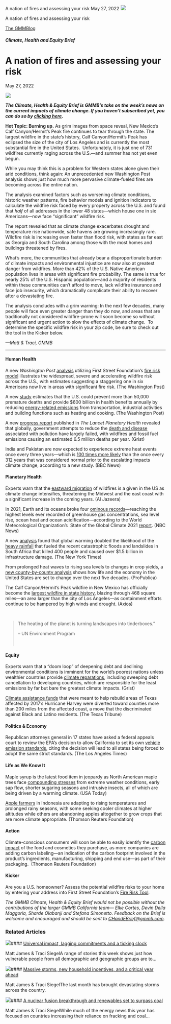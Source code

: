 



A nation of fires and assessing your risk
May 27, 2022
![](data:image/gif;base64,R0lGODlhAQABAAAAACH5BAEKAAEALAAAAAABAAEAAAICTAEAOw==)![](https://www.gmmb.com/wp-content/uploads/2022/05/Picture-1.jpeg)



A nation of fires and assessing your risk





 [The GMMBlog](/blog/)



##### Climate, Health and Equity Brief

 A nation of fires and assessing your risk
=========================================


May 27, 2022



![](data:image/gif;base64,R0lGODlhAQABAAAAACH5BAEKAAEALAAAAAABAAEAAAICTAEAOw==)![](https://www.gmmb.com/wp-content/uploads/2022/05/Picture-1.jpeg) 


***The Climate, Health & Equity Brief is GMMB’s take on the week’s news on the current impacts of climate change. If you haven’t subscribed yet, you can do so by [clicking here](https://mailchimp.us4.list-manage.com/subscribe?u=f2f8c4bdabe1a2a83f914e813&id=4a13a601e2).***


**Hot Topic: Burning up.** As grim images from space reveal, New Mexico’s Calf Canyon/Hermit’s Peak fire continues to tear through the state. The largest wildfire in the state’s history, Calf Canyon/Hermit’s Peak has eclipsed the size of the city of Los Angeles and is currently the most substantial fire in the United States.  Unfortunately, it is just one of 731 wildfires currently raging across the U.S.—and summer has not yet even begun.


While you may think this is a problem for Western states alone given their arid conditions, think again: An unprecedented new Washington Post analysis shows just how much more pervasive climate-fueled fires are becoming across the entire nation.


The analysis examined factors such as worsening climate conditions, historic weather patterns, fire behavior models and ignition indicators to calculate the wildfire risk faced by every property across the U.S. and found that *half* of all addresses in the lower 48 states—which house one in six Americans—now face “significant” wildfire risk.


The report revealed that as climate change exacerbates drought and temperature rise nationwide, safe havens are growing increasingly rare. Wildfire risk is increasing even faster than flood risk, with states as far east as Georgia and South Carolina among those with the most homes and buildings threatened by fires.


What’s more, the communities that already bear a disproportionate burden of climate impacts and environmental injustice are now also at greatest danger from wildfires. More than 42% of the U.S. Native American population lives in areas with significant fire probability. The same is true for nearly 25% of the U.S. Hispanic population—and a majority of residents within these communities can’t afford to move, lack wildfire insurance and face job insecurity, which dramatically complicate their ability to recover after a devastating fire.


The analysis concludes with a grim warning: In the next few decades, many people will face even greater danger than they do now, and areas that are traditionally not considered wildfire-prone will soon become so without significant and urgent action to slow the effects of climate change.  To determine the specific wildfire risk in your zip code, be sure to check out the tool in the Kicker below.  

*—Matt & Traci, GMMB*




---


#### Human Health


A new *Washington Post* [analysis](https://www.washingtonpost.com/climate-environment/interactive/2022/wildfire-risk-map-us/?itid=sf_article_list) utilizing First Street Foundation’s [fire risk model](https://firststreet.org/risk-factor/) illustrates the widespread, severe and accelerating wildfire risk across the U.S., with estimates suggesting a staggering one in six Americans now live in areas with significant fire risk. (The Washington Post)


A new [study](https://agupubs.onlinelibrary.wiley.com/doi/10.1029/2022GH000603) estimates that the U.S. could prevent more than 50,000 premature deaths and provide $600 billion in health benefits annually by reducing [energy-related emissions](https://www.washingtonpost.com/climate-solutions/2022/05/16/climate-change-air-pollution-saved-lives/) from transportation, industrial activities and building functions such as heating and cooking. (The Washington Post)


A new [progress report](https://www.thelancet.com/journals/lanplh/article/PIIS2542-5196(22)00090-0/fulltext) published in *The Lancet Planetary Health* revealed that globally, government attempts to reduce the [death and disease](https://grist.org/science/9-million-people-die-worldwide-pollution-each-year/) associated with pollution have largely failed, with wildfires and fossil fuel emissions causing an estimated 6.5 million deaths per year. (Grist)


India and Pakistan are now expected to experience extreme heat events once every three years—which is [100 times more likely](https://www.bbc.com/news/science-environment-61484697) than the once every 312 years that was considered normal prior to the escalating impacts climate change, according to a new study. (BBC News)


#### Planetary Health


Experts warn that the [eastward migration](https://www.aljazeera.com/news/2022/5/16/u-s-wildfire-dangers-seen-spreading-east-as-climate-risks-grow) of wildfires is a given in the US as climate change intensifies, threatening the Midwest and the east coast with a significant increase in the coming years. (Al Jazeera)


In 2021, Earth and its oceans broke four [ominous records](https://www.nbcnews.com/science/environment/climate-change-records-2021-rcna29354)—reaching the highest levels ever recorded of greenhouse gas concentrations, sea level rise, ocean heat and ocean acidification—according to the World Meteorological Organization’s  State of the Global Climate 2021 [report](https://public.wmo.int/en/media/press-release/four-key-climate-change-indicators-break-records-2021). (NBC News)


A new [analysis](https://www.worldweatherattribution.org/) found that global warming doubled the likelihood of the [heavy rainfall](https://www.nytimes.com/2022/05/13/climate/south-africa-floods-climate-change.html) that fueled the recent catastrophic floods and landslides in South Africa that killed 400 people and caused over $1.5 billion in infrastructure damage. (The New York Times)


From prolonged heat waves to rising sea levels to changes in crop yields, a [new county-by-county analysis](https://projects.propublica.org/climate-migration/) shows how life and the economy in the United States are set to change over the next five decades. (ProPublica)


The Calf Canyon/Hermit’s Peak wildfire in New Mexico has officially become the [largest wildfire in state history](https://www.axios.com/2022/05/16/new-mexico-wildfire-calf-canyon-largest-state-history), blazing through 468 square miles—an area larger than the city of Los Angeles—as containment efforts continue to be hampered by high winds and drought. (Axios)


 



> The heating of the planet is turning landscapes into tinderboxes.”
> 
> 
> – UN Environment Program
> 
> 
>  
> 
> 


#### Equity


Experts warn that a “doom loop” of deepening debt and declining environmental conditions is imminent for the world’s poorest nations unless wealthier countries provide [climate reparations](https://grist.org/equity/debt-cancellation-climate-change-reparations/), including sweeping debt cancellation to developing countries, which are responsible for the least emissions by far but bare the greatest climate impacts. (Grist)


[Climate assistance funds](https://www.texastribune.org/2022/05/16/texas-harvey-disaster-aid-land-office/?campaign_id=54&emc=edit_clim_20220517&instance_id=61575&nl=climate-forward&regi_id=98536749&segment_id=92483&te=1&user_id=073e4527d1769e2d4ff3f23e1da5c6b4) that were meant to help rebuild areas of Texas affected by 2017’s Hurricane Harvey were diverted toward counties more than 200 miles from the affected coast, a move that the discriminated against Black and Latino residents. (The Texas Tribune)


#### Politics & Economy


Republican attorneys general in 17 states have asked a federal appeals court to review the EPA’s decision to allow California to set its own [vehicle emission standards,](https://www.latimes.com/california/story/2022-05-13/state-push-epa-on-california-vehicle-emissions-standards) citing the decision will lead to all states being forced to adopt the same strict standards. (The Los Angeles Times)


#### Life as We Know It


Maple syrup is the latest food item in jeopardy as North American maple trees face [compounding stresses](https://www.usatoday.com/story/news/2022/05/16/climate-change-maple-trees-syrup-season/7275877001/) from extreme weather conditions, early sap flow, shorter sugaring seasons and intrusive insects, all of which are being driven by a warming climate. (USA Today)


[Apple farmers](https://news.trust.org/item/20220513154155-uh7x3/) in Indonesia are adapting to rising temperatures and prolonged rainy seasons, with some seeking cooler climates at higher altitudes while others are abandoning apples altogether to grow crops that are more climate appropriate. (Thomson Reuters Foundation)


#### Action


Climate-conscious consumers will soon be able to easily identify the [carbon impact](https://news.trust.org/item/20220513151006-3wtmb/) of the food and cosmetics they purchase, as more companies are adding carbon labeling—an indication of the carbon footprint involved in the product’s ingredients, manufacturing, shipping and end use—as part of their packaging.  (Thomson Reuters Foundation)


#### Kicker


Are you a U.S. homeowner? Assess the potential wildfire risks to your home by entering your address into First Street Foundation’s [Fire Risk Tool](https://riskfactor.com/).


*The GMMB Climate, Health & Equity Brief would not be possible without the contributions of the larger GMMB California team— Elke Cortes, Devin Della Maggoria, Sharde Olabanji and Stefana Simonetto. Feedback on the Brief is welcome and encouraged and should be sent to [CHandEBrief@gmmb.com](mailto:CHandEBrief@gmmb.com).*









### Related Articles

![](data:image/gif;base64,R0lGODlhAQABAAAAACH5BAEKAAEALAAAAAABAAEAAAICTAEAOw==)![](https://www.gmmb.com/wp-content/uploads/2023/01/c53f7cb5-08a2-d0cf-d9a1-c8ef2c9b55e0-380x200.png)#### [Universal impact, lagging commitments and a ticking clock](https://www.gmmb.com/news/universal-impact-lagging-commitments-and-a-ticking-clock/)

Matt James & Traci SiegelA range of stories this week shows just how vulnerable people from all demographic and geographic groups are to…

![](data:image/gif;base64,R0lGODlhAQABAAAAACH5BAEKAAEALAAAAAABAAEAAAICTAEAOw==)![](https://www.gmmb.com/wp-content/uploads/2023/01/Picture1-380x200.png)#### [Massive storms, new household incentives, and a critical year ahead](https://www.gmmb.com/news/massive-storms-new-household-incentives-and-a-critical-year-ahead-and-renewables-set-to-surpass-coal-2/)

Matt James & Traci SiegelThe last month has brought devastating storms across the country.

![](data:image/gif;base64,R0lGODlhAQABAAAAACH5BAEKAAEALAAAAAABAAEAAAICTAEAOw==)![](https://www.gmmb.com/wp-content/uploads/2022/12/Picture1-380x200.png)#### [A nuclear fusion breakthrough and renewables set to surpass coal](https://www.gmmb.com/news/a-nuclear-fusion-breakthrough-and-renewables-set-to-surpass-coal/)

Matt James & Traci SiegelWhile much of the energy news this year has focused on countries increasing their reliance on fracking and coal…




